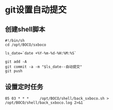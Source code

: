 # git设置自动提交

## 创建shell脚本

```
#!/bin/sh
cd /opt/BOCO/sxboco

ls_date=`date +%Y-%m-%d-%H:%M:%S`

git add -A
git commit -a -m "$ls_date--自动提交"
git push
```

## 设置定时任务

```
05 03 * * *     /opt/BOCO/shell/back_sxboco.sh > /opt/BOCO/shell/back_sxboco.log 2>&1
```